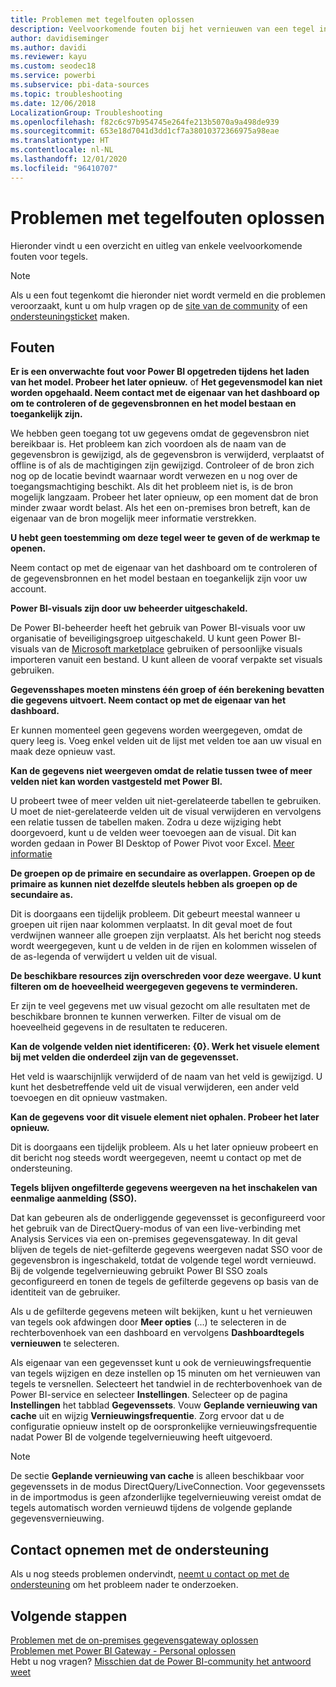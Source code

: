 ```yaml
---
title: Problemen met tegelfouten oplossen
description: Veelvoorkomende fouten bij het vernieuwen van een tegel in Power BI
author: davidiseminger
ms.author: davidi
ms.reviewer: kayu
ms.custom: seodec18
ms.service: powerbi
ms.subservice: pbi-data-sources
ms.topic: troubleshooting
ms.date: 12/06/2018
LocalizationGroup: Troubleshooting
ms.openlocfilehash: f82c6c97b954745e264fe213b5070a9a498de939
ms.sourcegitcommit: 653e18d7041d3dd1cf7a38010372366975a98eae
ms.translationtype: HT
ms.contentlocale: nl-NL
ms.lasthandoff: 12/01/2020
ms.locfileid: "96410707"
---
```

# <a name="troubleshooting-tile-errors"></a>Problemen met tegelfouten oplossen
Hieronder vindt u een overzicht en uitleg van enkele veelvoorkomende fouten voor tegels.

> [!NOTE]
> Als u een fout tegenkomt die hieronder niet wordt vermeld en die problemen veroorzaakt, kunt u om hulp vragen op de [site van de community](https://community.powerbi.com/) of een [ondersteuningsticket](https://powerbi.microsoft.com/support/) maken.
> 
> 

## <a name="errors"></a>Fouten
**Er is een onverwachte fout voor Power BI opgetreden tijdens het laden van het model. Probeer het later opnieuw.**
of **Het gegevensmodel kan niet worden opgehaald. Neem contact met de eigenaar van het dashboard op om te controleren of de gegevensbronnen en het model bestaan en toegankelijk zijn.**

We hebben geen toegang tot uw gegevens omdat de gegevensbron niet bereikbaar is. Het probleem kan zich voordoen als de naam van de gegevensbron is gewijzigd, als de gegevensbron is verwijderd, verplaatst of offline is of als de machtigingen zijn gewijzigd. Controleer of de bron zich nog op de locatie bevindt waarnaar wordt verwezen en u nog over de toegangsmachtiging beschikt. Als dit het probleem niet is, is de bron mogelijk langzaam. Probeer het later opnieuw, op een moment dat de bron minder zwaar wordt belast. Als het een on-premises bron betreft, kan de eigenaar van de bron mogelijk meer informatie verstrekken.

**U hebt geen toestemming om deze tegel weer te geven of de werkmap te openen.**

Neem contact op met de eigenaar van het dashboard om te controleren of de gegevensbronnen en het model bestaan en toegankelijk zijn voor uw account.

**Power BI-visuals zijn door uw beheerder uitgeschakeld.**

De Power BI-beheerder heeft het gebruik van Power BI-visuals voor uw organisatie of beveiligingsgroep uitgeschakeld.
U kunt geen Power BI- visuals van de [Microsoft marketplace](https://appsource.microsoft.com/marketplace/apps?page=1&product=power-bi-visuals) gebruiken of persoonlijke visuals importeren vanuit een bestand. U kunt alleen de vooraf verpakte set visuals gebruiken.


**Gegevensshapes moeten minstens één groep of één berekening bevatten die gegevens uitvoert. Neem contact op met de eigenaar van het dashboard.**

Er kunnen momenteel geen gegevens worden weergegeven, omdat de query leeg is. Voeg enkel velden uit de lijst met velden toe aan uw visual en maak deze opnieuw vast.

**Kan de gegevens niet weergeven omdat de relatie tussen twee of meer velden niet kan worden vastgesteld met Power BI.**

U probeert twee of meer velden uit niet-gerelateerde tabellen te gebruiken. U moet de niet-gerelateerde velden uit de visual verwijderen en vervolgens een relatie tussen de tabellen maken. Zodra u deze wijziging hebt doorgevoerd, kunt u de velden weer toevoegen aan de visual. Dit kan worden gedaan in Power BI Desktop of Power Pivot voor Excel. [Meer informatie](../transform-model/desktop-create-and-manage-relationships.md)

**De groepen op de primaire en secundaire as overlappen. Groepen op de primaire as kunnen niet dezelfde sleutels hebben als groepen op de secundaire as.**

Dit is doorgaans een tijdelijk probleem. Dit gebeurt meestal wanneer u groepen uit rijen naar kolommen verplaatst. In dit geval moet de fout verdwijnen wanneer alle groepen zijn verplaatst. Als het bericht nog steeds wordt weergegeven, kunt u de velden in de rijen en kolommen wisselen of de as-legenda of verwijdert u velden uit de visual.  

**De beschikbare resources zijn overschreden voor deze weergave. U kunt filteren om de hoeveelheid weergegeven gegevens te verminderen.**

Er zijn te veel gegevens met uw visual gezocht om alle resultaten met de beschikbare bronnen te kunnen verwerken. Filter de visual om de hoeveelheid gegevens in de resultaten te reduceren.

**Kan de volgende velden niet identificeren: {0}. Werk het visuele element bij met velden die onderdeel zijn van de gegevensset.**

Het veld is waarschijnlijk verwijderd of de naam van het veld is gewijzigd. U kunt het desbetreffende veld uit de visual verwijderen, een ander veld toevoegen en dit opnieuw vastmaken.

**Kan de gegevens voor dit visuele element niet ophalen. Probeer het later opnieuw.**

Dit is doorgaans een tijdelijk probleem. Als u het later opnieuw probeert en dit bericht nog steeds wordt weergegeven, neemt u contact op met de ondersteuning.

**Tegels blijven ongefilterde gegevens weergeven na het inschakelen van eenmalige aanmelding (SSO).**

Dat kan gebeuren als de onderliggende gegevensset is geconfigureerd voor het gebruik van de DirectQuery-modus of van een live-verbinding met Analysis Services via een on-premises gegevensgateway. In dit geval blijven de tegels de niet-gefilterde gegevens weergeven nadat SSO voor de gegevensbron is ingeschakeld, totdat de volgende tegel wordt vernieuwd. Bij de volgende tegelvernieuwing gebruikt Power BI SSO zoals geconfigureerd en tonen de tegels de gefilterde gegevens op basis van de identiteit van de gebruiker. 

Als u de gefilterde gegevens meteen wilt bekijken, kunt u het vernieuwen van tegels ook afdwingen door **Meer opties** (...) te selecteren in de rechterbovenhoek van een dashboard en vervolgens **Dashboardtegels vernieuwen** te selecteren.

Als eigenaar van een gegevensset kunt u ook de vernieuwingsfrequentie van tegels wijzigen en deze instellen op 15 minuten om het vernieuwen van tegels te versnellen. Selecteert het tandwiel in de rechterbovenhoek van de Power BI-service en selecteer **Instellingen**. Selecteer op de pagina **Instellingen** het tabblad **Gegevenssets**. Vouw **Geplande vernieuwing van cache** uit en wijzig **Vernieuwingsfrequentie**. Zorg ervoor dat u de configuratie opnieuw instelt op de oorspronkelijke vernieuwingsfrequentie nadat Power BI de volgende tegelvernieuwing heeft uitgevoerd.

> [!NOTE]
> De sectie **Geplande vernieuwing van cache** is alleen beschikbaar voor gegevenssets in de modus DirectQuery/LiveConnection. Voor gegevenssets in de importmodus is geen afzonderlijke tegelvernieuwing vereist omdat de tegels automatisch worden vernieuwd tijdens de volgende geplande gegevensvernieuwing.

## <a name="contact-support"></a>Contact opnemen met de ondersteuning
Als u nog steeds problemen ondervindt, [neemt u contact op met de ondersteuning](https://support.powerbi.com) om het probleem nader te onderzoeken.

## <a name="next-steps"></a>Volgende stappen
[Problemen met de on-premises gegevensgateway oplossen](service-gateway-onprem-tshoot.md)  
[Problemen met Power BI Gateway - Personal oplossen](service-admin-troubleshooting-power-bi-personal-gateway.md)  
Hebt u nog vragen? [Misschien dat de Power BI-community het antwoord weet](https://community.powerbi.com/)
